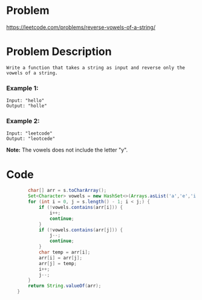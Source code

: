 # Problem
https://leetcode.com/problems/reverse-vowels-of-a-string/
# Problem Description
```
Write a function that takes a string as input and reverse only the vowels of a string.
```
### Example 1:
```
Input: "hello"
Output: "holle"
```
### Example 2:
```
Input: "leetcode"
Output: "leotcede"
```
**Note:**
The vowels does not include the letter "y".
# Code
```java
        char[] arr = s.toCharArray();
        Set<Character> vowels = new HashSet<>(Arrays.asList('a','e','i','o','u','A','E','I','O','U'));
        for (int i = 0, j = s.length() - 1; i < j;) {
            if (!vowels.contains(arr[i])) {
                i++;
                continue;
            }
            if (!vowels.contains(arr[j])) {
                j--;
                continue;
            }
            char temp = arr[i];
            arr[i] = arr[j];
            arr[j] = temp;
            i++;
            j--;
        }
        return String.valueOf(arr);
    }
```
